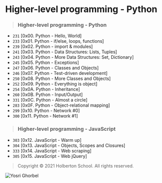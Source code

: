 # Higher-level programming - Python

> ### Higher-level programming - Python
-   `231`  [0x00. Python - Hello, World]
-   `233`  [0x01. Python - if/else, loops, functions]
-   `239`  [0x02. Python - import & modules]
-   `241`  [0x03. Python - Data Structures: Lists, Tuples]
-   `243`  [0x04. Python - More Data Structures: Set, Dictionary]
-   `245`  [0x05. Python - Exceptions]
-   `247`  [0x06. Python - Classes and Objects]
-   `246`  [0x07. Python - Test-driven development]
-   `250`  [0x08. Python - More Classes and Objects]
-   `252`  [0x09. Python - Everything is object]
-   `254`  [0x0A. Python - Inheritance]
-   `260`  [0x0B. Python - Input/Output]
-   `331`  [0x0C. Python - Almost a circle]
-   `283`  [0x0F. Python - Object-relational mapping]
-   `299`  [0x10. Python - Network #0]
-   `300`  [0x11. Python - Network #1]

> ###  Higher-level programming - JavaScript
-   `303`  [0x12. JavaScript - Warm up]
-   `304`  [0x13. JavaScript - Objects, Scopes and Closures]
-   `333`  [0x14. JavaScript - Web scraping]
-   `305`  [0x15. JavaScript - Web jQuery]

> Copyright © 2021 Holberton School. All rights reserved.

![Yosri Ghorbel](https://pbs.twimg.com/media/E3YEO7kXwAU9x6x?format=png&name=4096x4096)
